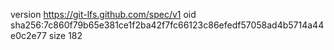 version https://git-lfs.github.com/spec/v1
oid sha256:7c860f79b65e381ce1f2ba42f7fc66123c86efedf57058ad4b5714a44e0c2e77
size 182
